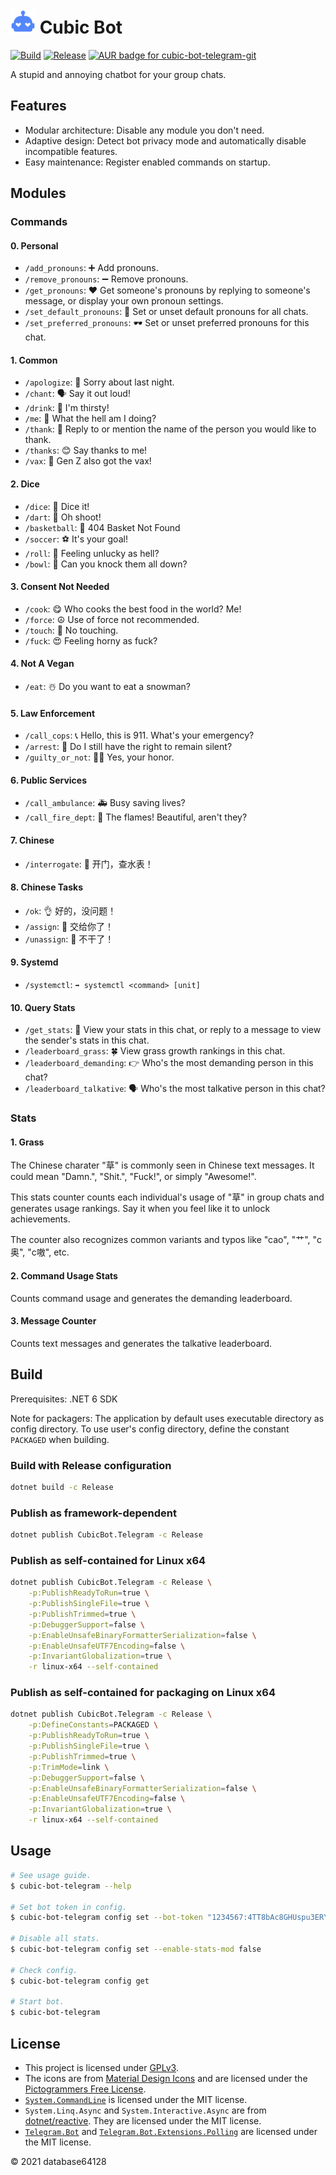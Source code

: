 # <img alt="Cubic Bot Logo" src="icons/robot-love.svg" width="40" /> Cubic Bot

[![Build](https://github.com/database64128/CubicBot/actions/workflows/build.yml/badge.svg)](https://github.com/database64128/CubicBot/actions/workflows/build.yml)
[![Release](https://github.com/database64128/CubicBot/actions/workflows/release.yml/badge.svg)](https://github.com/database64128/CubicBot/actions/workflows/release.yml)
[![AUR badge for cubic-bot-telegram-git](https://img.shields.io/aur/version/cubic-bot-telegram-git?label=AUR%20cubic-bot-telegram-git)](https://aur.archlinux.org/packages/cubic-bot-telegram-git/)

A stupid and annoying chatbot for your group chats.

## Features

- Modular architecture: Disable any module you don't need.
- Adaptive design: Detect bot privacy mode and automatically disable incompatible features.
- Easy maintenance: Register enabled commands on startup.

## Modules

### Commands

#### 0. Personal

- `/add_pronouns`: ➕ Add pronouns.
- `/remove_pronouns`: ➖ Remove pronouns.
- `/get_pronouns`: ❤️ Get someone's pronouns by replying to someone's message, or display your own pronoun settings.
- `/set_default_pronouns`: 📛 Set or unset default pronouns for all chats.
- `/set_preferred_pronouns`: 🕶️ Set or unset preferred pronouns for this chat.

#### 1. Common

- `/apologize`: 🥺 Sorry about last night.
- `/chant`: 🗣 Say it out loud!
- `/drink`: 🥤 I'm thirsty!
- `/me`: 🤳 What the hell am I doing?
- `/thank`: 🦃 Reply to or mention the name of the person you would like to thank.
- `/thanks`: 😊 Say thanks to me!
- `/vax`: 💉 Gen Z also got the vax!

#### 2. Dice

- `/dice`: 🎲 Dice it!
- `/dart`: 🎯 Oh shoot!
- `/basketball`: 🏀 404 Basket Not Found
- `/soccer`: ⚽ It's your goal!
- `/roll`: 🎰 Feeling unlucky as hell?
- `/bowl`: 🎳 Can you knock them all down?

#### 3. Consent Not Needed

- `/cook`: 😋 Who cooks the best food in the world? Me!
- `/force`: ☮️ Use of force not recommended.
- `/touch`: 🥲 No touching.
- `/fuck`: 😍 Feeling horny as fuck?

#### 4. Not A Vegan

- `/eat`: ☃️ Do you want to eat a snowman?

#### 5. Law Enforcement

- `/call_cops`: 📞 Hello, this is 911. What's your emergency?
- `/arrest`: 🚓 Do I still have the right to remain silent?
- `/guilty_or_not`: 🧑‍⚖️ Yes, your honor.

#### 6. Public Services

- `/call_ambulance`: 🚑 Busy saving lives?
- `/call_fire_dept`: 🚒 The flames! Beautiful, aren't they?

#### 7. Chinese

- `/interrogate`: 🔫 开门，查水表！

#### 8. Chinese Tasks

- `/ok`: 👌 好的，没问题！
- `/assign`: 📛 交给你了！
- `/unassign`: 💢 不干了！

#### 9. Systemd

- `/systemctl`: `➡️ systemctl <command> [unit]`

#### 10. Query Stats

- `/get_stats`: 📅 View your stats in this chat, or reply to a message to view the sender's stats in this chat.
- `/leaderboard_grass`: 🍀 View grass growth rankings in this chat.
- `/leaderboard_demanding`: 👉 Who's the most demanding person in this chat?
- `/leaderboard_talkative`: 🗣️ Who's the most talkative person in this chat?

### Stats

#### 1. Grass

The Chinese charater "草" is commonly seen in Chinese text messages. It could mean "Damn.", "Shit.", "Fuck!", or simply "Awesome!".

This stats counter counts each individual's usage of "草" in group chats and generates usage rankings. Say it when you feel like it to unlock achievements.

The counter also recognizes common variants and typos like "cao", "艹", "c奥", "c嗷", etc.

#### 2. Command Usage Stats

Counts command usage and generates the demanding leaderboard.

#### 3. Message Counter

Counts text messages and generates the talkative leaderboard.

## Build

Prerequisites: .NET 6 SDK

Note for packagers: The application by default uses executable directory as config directory.
To use user's config directory, define the constant `PACKAGED` when building.

### Build with Release configuration

```bash
dotnet build -c Release
```

### Publish as framework-dependent

```bash
dotnet publish CubicBot.Telegram -c Release
```

### Publish as self-contained for Linux x64

```bash
dotnet publish CubicBot.Telegram -c Release \
    -p:PublishReadyToRun=true \
    -p:PublishSingleFile=true \
    -p:PublishTrimmed=true \
    -p:DebuggerSupport=false \
    -p:EnableUnsafeBinaryFormatterSerialization=false \
    -p:EnableUnsafeUTF7Encoding=false \
    -p:InvariantGlobalization=true \
    -r linux-x64 --self-contained
```

### Publish as self-contained for packaging on Linux x64

```bash
dotnet publish CubicBot.Telegram -c Release \
    -p:DefineConstants=PACKAGED \
    -p:PublishReadyToRun=true \
    -p:PublishSingleFile=true \
    -p:PublishTrimmed=true \
    -p:TrimMode=link \
    -p:DebuggerSupport=false \
    -p:EnableUnsafeBinaryFormatterSerialization=false \
    -p:EnableUnsafeUTF7Encoding=false \
    -p:InvariantGlobalization=true \
    -r linux-x64 --self-contained
```

## Usage

```bash
# See usage guide.
$ cubic-bot-telegram --help

# Set bot token in config.
$ cubic-bot-telegram config set --bot-token "1234567:4TT8bAc8GHUspu3ERYn-KGcvsvGB9u_n4ddy"

# Disable all stats.
$ cubic-bot-telegram config set --enable-stats-mod false

# Check config.
$ cubic-bot-telegram config get

# Start bot.
$ cubic-bot-telegram
```

## License

- This project is licensed under [GPLv3](LICENSE).
- The icons are from [Material Design Icons](https://materialdesignicons.com/) and are licensed under the [Pictogrammers Free License](https://dev.materialdesignicons.com/license).
- [`System.CommandLine`](https://github.com/dotnet/command-line-api) is licensed under the MIT license.
- `System.Linq.Async` and `System.Interactive.Async` are from [dotnet/reactive](https://github.com/dotnet/reactive). They are licensed under the MIT license.
- [`Telegram.Bot`](https://github.com/TelegramBots/Telegram.Bot) and [`Telegram.Bot.Extensions.Polling`](https://github.com/TelegramBots/Telegram.Bot.Extensions.Polling) are licensed under the MIT license.

© 2021 database64128
